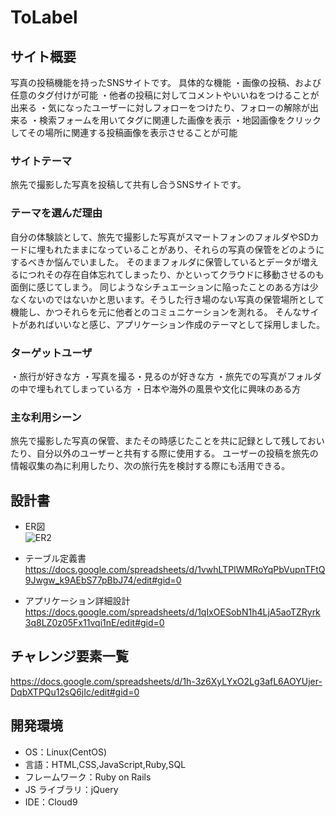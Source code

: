 # ToLabel

## サイト概要
写真の投稿機能を持ったSNSサイトです。
具体的な機能
・画像の投稿、および任意のタグ付けが可能
・他者の投稿に対してコメントやいいねをつけることが出来る
・気になったユーザーに対しフォローをつけたり、フォローの解除が出来る
・検索フォームを用いてタグに関連した画像を表示
・地図画像をクリックしてその場所に関連する投稿画像を表示させることが可能


### サイトテーマ
旅先で撮影した写真を投稿して共有し合うSNSサイトです。

### テーマを選んだ理由
自分の体験談として、旅先で撮影した写真がスマートフォンのフォルダやSDカードに埋もれたままになっていることがあり、それらの写真の保管をどのようにするべきか悩んでいました。
そのままフォルダに保管しているとデータが増えるにつれその存在自体忘れてしまったり、かといってクラウドに移動させるのも面倒に感じてしまう。
同じようなシチュエーションに陥ったことのある方は少なくないのではないかと思います。そうした行き場のない写真の保管場所として機能し、かつそれらを元に他者とのコミュニケーションを測れる。
そんなサイトがあればいいなと感じ、アプリケーション作成のテーマとして採用しました。

### ターゲットユーザ
・旅行が好きな方
・写真を撮る・見るのが好きな方
・旅先での写真がフォルダの中で埋もれてしまっている方
・日本や海外の風景や文化に興味のある方

### 主な利用シーン
旅先で撮影した写真の保管、またその時感じたことを共に記録として残しておいたり、自分以外のユーザーと共有する際に使用する。
ユーザーの投稿を旅先の情報収集の為に利用したり、次の旅行先を検討する際にも活用できる。

## 設計書

* ER図  
![ER2](https://user-images.githubusercontent.com/73771296/103625231-09927980-4f7e-11eb-83cb-af7d070e6759.png)


* テーブル定義書
https://docs.google.com/spreadsheets/d/1vwhLTPIWMRoYqPbVupnTFtQ9Jwgw_k9AEbS77pBbJ74/edit#gid=0

* アプリケーション詳細設計
https://docs.google.com/spreadsheets/d/1qIxOESobN1h4LjA5aoTZRyrk3q8LZ0z05Fx11vqi1nE/edit#gid=0



## チャレンジ要素一覧

https://docs.google.com/spreadsheets/d/1h-3z6XyLYxO2Lg3afL6AOYUjer-DqbXTPQu12sQ6jIc/edit#gid=0

## 開発環境

- OS：Linux(CentOS)
- 言語：HTML,CSS,JavaScript,Ruby,SQL
- フレームワーク：Ruby on Rails
- JS ライブラリ：jQuery
- IDE：Cloud9
